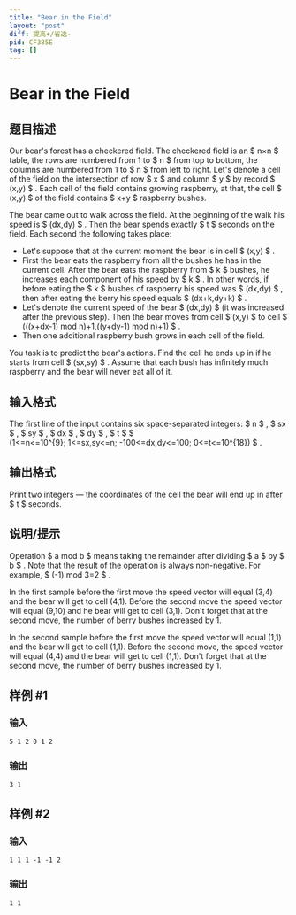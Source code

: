```yaml
---
title: "Bear in the Field"
layout: "post"
diff: 提高+/省选-
pid: CF385E
tag: []
---
```


# Bear in the Field

## 题目描述

Our bear's forest has a checkered field. The checkered field is an $ n×n $ table, the rows are numbered from 1 to $ n $ from top to bottom, the columns are numbered from 1 to $ n $ from left to right. Let's denote a cell of the field on the intersection of row $ x $ and column $ y $ by record $ (x,y) $ . Each cell of the field contains growing raspberry, at that, the cell $ (x,y) $ of the field contains $ x+y $ raspberry bushes.

The bear came out to walk across the field. At the beginning of the walk his speed is $ (dx,dy) $ . Then the bear spends exactly $ t $ seconds on the field. Each second the following takes place:

- Let's suppose that at the current moment the bear is in cell $ (x,y) $ .
- First the bear eats the raspberry from all the bushes he has in the current cell. After the bear eats the raspberry from $ k $ bushes, he increases each component of his speed by $ k $ . In other words, if before eating the $ k $ bushes of raspberry his speed was $ (dx,dy) $ , then after eating the berry his speed equals $ (dx+k,dy+k) $ .
- Let's denote the current speed of the bear $ (dx,dy) $ (it was increased after the previous step). Then the bear moves from cell $ (x,y) $ to cell $ (((x+dx-1) mod n)+1,((y+dy-1) mod n)+1) $ .
- Then one additional raspberry bush grows in each cell of the field.

You task is to predict the bear's actions. Find the cell he ends up in if he starts from cell $ (sx,sy) $ . Assume that each bush has infinitely much raspberry and the bear will never eat all of it.

## 输入格式

The first line of the input contains six space-separated integers: $ n $ , $ sx $ , $ sy $ , $ dx $ , $ dy $ , $ t $ $ (1<=n<=10^{9}; 1<=sx,sy<=n; -100<=dx,dy<=100; 0<=t<=10^{18}) $ .

## 输出格式

Print two integers — the coordinates of the cell the bear will end up in after $ t $ seconds.

## 说明/提示

Operation $ a mod b $ means taking the remainder after dividing $ a $ by $ b $ . Note that the result of the operation is always non-negative. For example, $ (-1) mod 3=2 $ .

In the first sample before the first move the speed vector will equal (3,4) and the bear will get to cell (4,1). Before the second move the speed vector will equal (9,10) and he bear will get to cell (3,1). Don't forget that at the second move, the number of berry bushes increased by 1.

In the second sample before the first move the speed vector will equal (1,1) and the bear will get to cell (1,1). Before the second move, the speed vector will equal (4,4) and the bear will get to cell (1,1). Don't forget that at the second move, the number of berry bushes increased by 1.

## 样例 #1

### 输入

```
5 1 2 0 1 2

```

### 输出

```
3 1
```

## 样例 #2

### 输入

```
1 1 1 -1 -1 2

```

### 输出

```
1 1
```

